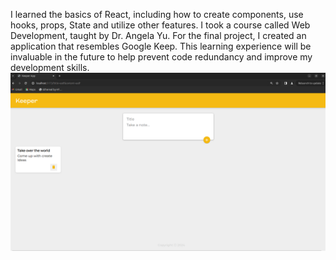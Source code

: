  I learned the basics of React, including how to create components, use hooks, props, State and utilize other features. I took a course called Web Development, taught by Dr. Angela Yu. For the final project, I created an application that resembles Google Keep. This learning experience will be invaluable in the future to help prevent code redundancy and improve my development skills.
![Alt text](image.png)